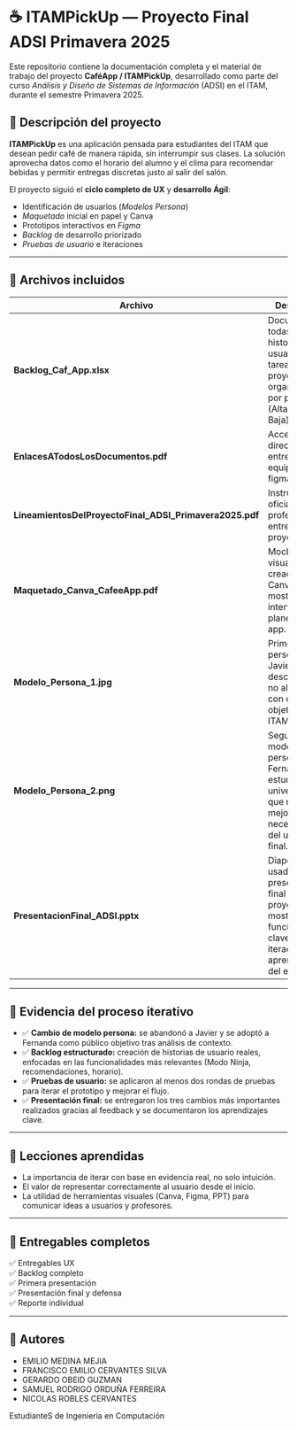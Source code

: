 # ☕ ITAMPickUp — Proyecto Final ADSI Primavera 2025

Este repositorio contiene la documentación completa y el material de trabajo del proyecto **CaféApp / ITAMPickUp**, desarrollado como parte del curso *Análisis y Diseño de Sistemas de Información* (ADSI) en el ITAM, durante el semestre Primavera 2025.

## 📌 Descripción del proyecto

**ITAMPickUp** es una aplicación pensada para estudiantes del ITAM que desean pedir café de manera rápida, sin interrumpir sus clases. La solución aprovecha datos como el horario del alumno y el clima para recomendar bebidas y permitir entregas discretas justo al salir del salón.

El proyecto siguió el **ciclo completo de UX** y **desarrollo Ágil**:
- Identificación de usuarios (*Modelos Persona*)
- *Maquetado* inicial en papel y Canva
- Prototipos interactivos en *Figma*
- *Backlog* de desarrollo priorizado
- *Pruebas de usuario* e iteraciones

---

## 📁 Archivos incluidos

| Archivo | Descripción |
|--------|-------------|
| **Backlog_Caf_App.xlsx** | Documento con todas las historias de usuario y tareas del proyecto, organizadas por prioridad (Alta, Media, Baja). |
| **EnlacesATodosLosDocumentos.pdf** | Accesos directos a los entregables del equipo (drive, figma, ppt). |
| **LineamientosDelProyectoFinal_ADSI_Primavera2025.pdf** | Instrucciones oficiales del profesor para la entrega del proyecto final. |
| **Maquetado_Canva_CafeeApp.pdf** | Mockups visuales creados en Canva para mostrar la interfaz planeada de la app. |
| **Modelo_Persona_1.jpg** | Primer modelo persona: Javier, descartado por no alinearse con el público objetivo del ITAM. |
| **Modelo_Persona_2.png** | Segundo modelo persona: Fernanda, estudiante universitaria que representa mejor las necesidades del usuario final. |
| **PresentacionFinal_ADSI.pptx** | Diapositivas usadas en la presentación final del proyecto, mostrando funcionalidades clave, iteraciones y aprendizajes del equipo. |

---

## 🧪 Evidencia del proceso iterativo

- ✅ **Cambio de modelo persona:** se abandonó a Javier y se adoptó a Fernanda como público objetivo tras análisis de contexto.
- ✅ **Backlog estructurado:** creación de historias de usuario reales, enfocadas en las funcionalidades más relevantes (Modo Ninja, recomendaciones, horario).
- ✅ **Pruebas de usuario:** se aplicaron al menos dos rondas de pruebas para iterar el prototipo y mejorar el flujo.
- ✅ **Presentación final:** se entregaron los tres cambios más importantes realizados gracias al feedback y se documentaron los aprendizajes clave.

---

## 🧠 Lecciones aprendidas

- La importancia de iterar con base en evidencia real, no solo intuición.
- El valor de representar correctamente al usuario desde el inicio.
- La utilidad de herramientas visuales (Canva, Figma, PPT) para comunicar ideas a usuarios y profesores.

---

## 📅 Entregables completos

✅ Entregables UX  
✅ Backlog completo  
✅ Primera presentación  
✅ Presentación final y defensa  
✅ Reporte individual

---

## 👤 Autores

- EMILIO MEDINA MEJIA
- FRANCISCO EMILIO CERVANTES SILVA
- GERARDO OBEID GUZMAN
- SAMUEL RODRIGO ORDUÑA FERREIRA
- NICOLAS ROBLES CERVANTES

EstudianteS de Ingeniería en Computación
